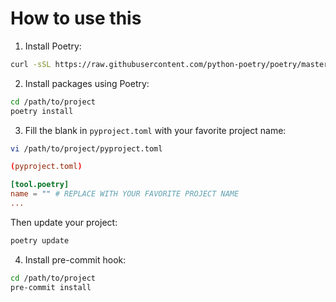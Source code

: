 # How to use this

1. Install Poetry:

```sh
curl -sSL https://raw.githubusercontent.com/python-poetry/poetry/master/get-poetry.py | python -
```

2. Install packages using Poetry:

```sh
cd /path/to/project
poetry install
```

3. Fill the blank in `pyproject.toml` with your favorite project name: 

```sh
vi /path/to/project/pyproject.toml
```

```toml
(pyproject.toml)

[tool.poetry]
name = "" # REPLACE WITH YOUR FAVORITE PROJECT NAME
...
```

Then update your project:

```sh
poetry update
```

4. Install pre-commit hook:

```sh
cd /path/to/project
pre-commit install
```
